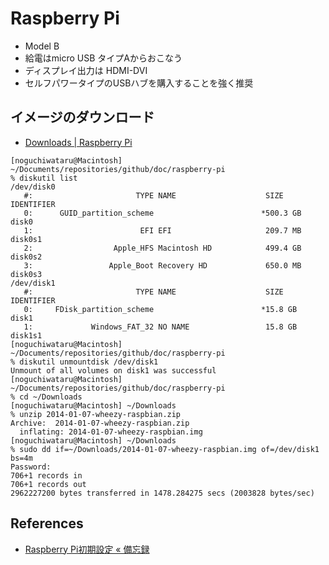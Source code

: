 Raspberry Pi
==============

- Model B
- 給電はmicro USB タイプAからおこなう
- ディスプレイ出力は HDMI-DVI
- セルフパワータイプのUSBハブを購入することを強く推奨

イメージのダウンロード
----------------------

- [Downloads | Raspberry Pi](http://www.raspberrypi.org/downloads)

```
[noguchiwataru@Macintosh] ~/Documents/repositories/github/doc/raspberry-pi
% diskutil list
/dev/disk0
   #:                       TYPE NAME                    SIZE       IDENTIFIER
   0:      GUID_partition_scheme                        *500.3 GB   disk0
   1:                        EFI EFI                     209.7 MB   disk0s1
   2:                  Apple_HFS Macintosh HD            499.4 GB   disk0s2
   3:                 Apple_Boot Recovery HD             650.0 MB   disk0s3
/dev/disk1
   #:                       TYPE NAME                    SIZE       IDENTIFIER
   0:     FDisk_partition_scheme                        *15.8 GB    disk1
   1:             Windows_FAT_32 NO NAME                 15.8 GB    disk1s1
[noguchiwataru@Macintosh] ~/Documents/repositories/github/doc/raspberry-pi
% diskutil unmountdisk /dev/disk1
Unmount of all volumes on disk1 was successful
[noguchiwataru@Macintosh] ~/Documents/repositories/github/doc/raspberry-pi
% cd ~/Downloads
[noguchiwataru@Macintosh] ~/Downloads
% unzip 2014-01-07-wheezy-raspbian.zip
Archive:  2014-01-07-wheezy-raspbian.zip
  inflating: 2014-01-07-wheezy-raspbian.img  
[noguchiwataru@Macintosh] ~/Downloads
% sudo dd if=~/Downloads/2014-01-07-wheezy-raspbian.img of=/dev/disk1 bs=4m
Password:
706+1 records in
706+1 records out
2962227200 bytes transferred in 1478.284275 secs (2003828 bytes/sec)
```

References
------------

- [Raspberry Pi初期設定 « 備忘録](http://unix-like.dyndns-web.com/?p=407)
